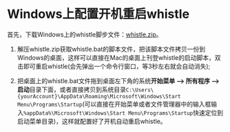 # Windows上配置开机重启whistle
首先，下载Windows上的whistle脚步文件：[whistle.zip](https://github.com/avwo/whistle/raw/avenwu/assets/launcher/windows/whistle.zip)。

1. 解压whistle.zip获取whistle.bat的脚本文件，把该脚本文件拷贝一份到Windows的桌面，这样可以直接在Mac的桌面上刊登whistle的启动脚本，双击即可重启whistle(会先弹出一个命令行窗口，等3秒左右就会自动消失);

2. 把桌面上的whistle.bat文件拖到桌面左下角的系统**开始菜单 --> 所有程序 --> 启动**目录下面，或者直接拷贝到系统目录`C:\Users\{yourAccount}\AppData\Roaming\Microsoft\Windows\Start Menu\Programs\Startup`(可以直接在开始菜单或者文件管理器中的输入框输入`%appData%\Microsoft\Windows\Start Menu\Programs\Startup`快速定位到启动菜单目录)，这样就配置好了开机自动重启whistle。
